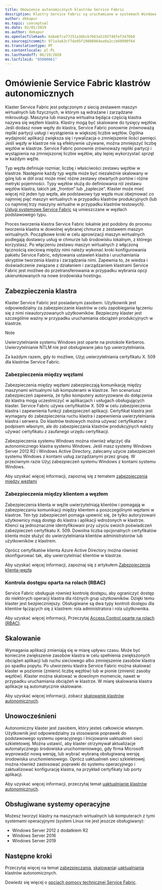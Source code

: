 ```yaml
---
title: Omówienie autonomicznych klastrów Service Fabric
description: Klastry Service Fabric są uruchamiane w systemach Windows Server i Linux, co oznacza, że będzie można wdrażać i hostować aplikacje Service Fabric wszędzie tam, gdzie będzie można uruchamiać system Windows Server lub Linux.
author: dkkapur
ms.topic: conceptual
ms.date: 02/01/2019
ms.author: dekapur
ms.openlocfilehash: 6abe6fca77251a16bcb7663a5192f46fef3476b0
ms.sourcegitcommit: 971a3a63cf7da95f19808964ea9a2ccb60990f64
ms.translationtype: MT
ms.contentlocale: pl-PL
ms.lasthandoff: 06/19/2020
ms.locfileid: "85080661"
---
```

# <a name="overview-of-service-fabric-standalone-clusters"></a>Omówienie Service Fabric klastrów autonomicznych

Klaster Service Fabric jest połączonym z siecią zestawem maszyn wirtualnych lub fizycznych, w którym są wdrażane i zarządzane mikrousługi. Maszyna lub maszyna wirtualna będąca częścią klastra nazywa się węzłem klastra. Klastry mogą być skalowane do tysięcy węzłów. Jeśli dodasz nowe węzły do klastra, Service Fabric ponownie zrównoważą repliki partycji usługi i wystąpienia w większej liczbie węzłów. Ogólna wydajność aplikacji zwiększa się i rywalizacja o zmniejszenie ilości pamięci. Jeśli węzły w klastrze nie są efektywnie używane, można zmniejszyć liczbę węzłów w klastrze. Service Fabric ponownie zrównoważy repliki partycji i wystąpienia na zmniejszonej liczbie węzłów, aby lepiej wykorzystać sprzęt w każdym węźle.

Typ węzła definiuje rozmiar, liczbę i właściwości zestawu węzłów w klastrze. Następnie każdy typ węzła może być niezależnie skalowany w górę lub w dół oraz może mieć różne zestawy otwartych portów i różne metryki pojemności. Typy węzłów służą do definiowania ról zestawu węzłów klastra, takich jak „fronton” lub „zaplecze”. Klaster może mieć więcej niż jeden typ węzła, ale podstawowy typ węzła musi obejmować co najmniej pięć maszyn wirtualnych w przypadku klastrów produkcyjnych (lub co najmniej trzy maszyny wirtualne w przypadku klastrów testowych). [Usługi systemowe Service Fabric](service-fabric-technical-overview.md#system-services) są umieszczane w węzłach podstawowego typu.

Proces tworzenia klastra Service Fabric lokalnie jest podobny do procesu tworzenia klastra w dowolnej wybranej chmurze z zestawem maszyn wirtualnych. Początkowe kroki w celu aprowizacji maszyn wirtualnych podlegają dostawcy usług w chmurze lub środowisku lokalnym, z którego korzystasz. Po włączeniu zestawu maszyn wirtualnych z włączoną łącznością sieciową między nimi należy wykonać kroki konfigurowania pakietu Service Fabric, edytowania ustawień klastra i uruchamiania skryptów tworzenia klastra i zarządzania nimi. Zapewnia to, że wiedza i doświadczenie związane z działaniem i zarządzaniem klastrami Service Fabric jest możliwe do przetransferowania w przypadku wybrania opcji ukierunkowanych na nowe środowiska hostingu.

## <a name="cluster-security"></a>Zabezpieczenia klastra

Klaster Service Fabric jest posiadanym zasobem.  Użytkownik jest odpowiedzialny za zabezpieczanie klastrów w celu zapobiegania łączeniu się z nimi nieautoryzowanych użytkowników. Bezpieczny klaster jest szczególnie ważny w przypadku uruchamiania obciążeń produkcyjnych w klastrze.

> [!NOTE]
> Uwierzytelnianie systemu Windows jest oparte na protokole Kerberos. Uwierzytelnianie NTLM nie jest obsługiwane jako typ uwierzytelniania.
>
> Za każdym razem, gdy to możliwe, Użyj uwierzytelniania certyfikatu X. 509 dla klastrów Service Fabric.

### <a name="node-to-node-security"></a>Zabezpieczenia między węzłami

Zabezpieczenia między węzłami zabezpieczają komunikację między maszynami wirtualnymi lub komputerami w klastrze. Ten scenariusz zabezpieczeń zapewnia, że tylko komputery autoryzowane do dołączenia do klastra mogą uczestniczyć w aplikacjach i usługach obsługujących klaster. Service Fabric używa certyfikatów X. 509 w celu zabezpieczenia klastra i zapewnienia funkcji zabezpieczeń aplikacji.  Certyfikat klastra jest wymagany do zabezpieczenia ruchu klastra i zapewnienia uwierzytelniania klastra i serwera.  Do klastrów testowych można używać certyfikatów z podpisem własnym, ale do zabezpieczania klastrów produkcyjnych należy używać certyfikatu z zaufanego urzędu certyfikacji.

Zabezpieczenia systemu Windows można również włączyć dla autonomicznego klastra systemu Windows. Jeśli masz systemy Windows Server 2012 R2 i Windows Active Directory, zalecamy użycie zabezpieczeń systemu Windows z kontami usług zarządzanymi przez grupę. W przeciwnym razie Użyj zabezpieczeń systemu Windows z kontami systemu Windows.

Aby uzyskać więcej informacji, zapoznaj się z tematem [zabezpieczenia między węzłami](service-fabric-cluster-security.md#node-to-node-security)

### <a name="client-to-node-security"></a>Zabezpieczenia między klientem a węzłem

Zabezpieczenia klienta w węźle uwierzytelniają klientów i pomagają w zabezpieczaniu komunikacji między klientem a poszczególnymi węzłami w klastrze. Ten typ zabezpieczeń pomaga upewnić się, że tylko autoryzowani użytkownicy mają dostęp do klastra i aplikacji wdrożonych w klastrze. Klienci są jednoznacznie identyfikowani przy użyciu swoich poświadczeń zabezpieczeń certyfikatu X. 509. Dowolna liczba opcjonalnych certyfikatów klienta może służyć do uwierzytelniania klientów administratorów lub użytkowników z klastrem.

Oprócz certyfikatów klienta Azure Active Directory można również skonfigurować tak, aby uwierzytelniać klientów w klastrze.

Aby uzyskać więcej informacji, zapoznaj się z artykułem [Zabezpieczenia klienta-węzła](service-fabric-cluster-security.md#client-to-node-security)

### <a name="role-based-access-control-rbac"></a>Kontrola dostępu oparta na rolach (RBAC)
Service Fabric obsługuje również kontrolę dostępu, aby ograniczyć dostęp do niektórych operacji klastra dla różnych grup użytkowników. Dzięki temu klaster jest bezpieczniejszy. Obsługiwane są dwa typy kontroli dostępu dla klientów łączących się z klastrem: rola administratora i rola użytkownika.  

Aby uzyskać więcej informacji, Przeczytaj [Access Control oparte na rolach (RBAC)](service-fabric-cluster-security.md#role-based-access-control-rbac).

## <a name="scaling"></a>Skalowanie

Wymagania aplikacji zmieniają się w miarę upływu czasu. Może być konieczne zwiększenie zasobów klastra w celu spełnienia zwiększonych obciążeń aplikacji lub ruchu sieciowego albo zmniejszenie zasobów klastra po spadku popytu. Po utworzeniu klastra Service Fabric można skalować klaster w poziomie (zmienić liczbę węzłów) lub w pionie (zmienić zasoby węzłów). Klaster można skalować w dowolnym momencie, nawet w przypadku uruchamiania obciążeń w klastrze. W miarę skalowania klastra aplikacje są automatycznie skalowane.

Aby uzyskać więcej informacji, zobacz [skalowanie klastrów autonomicznych](service-fabric-cluster-scaling-standalone.md).

## <a name="upgrading"></a>Unowocześnieni

Autonomiczny klaster jest zasobem, który jesteś całkowicie własnym. Użytkownik jest odpowiedzialny za stosowanie poprawek do podstawowego systemu operacyjnego i Inicjowanie uaktualnień sieci szkieletowej. Można ustawić, aby klaster otrzymywał aktualizacje automatycznego środowiska uruchomieniowego, gdy firma Microsoft wyprowadzi nową wersję, lub wybrać wybraną obsługiwaną wersję środowiska uruchomieniowego. Oprócz uaktualnień sieci szkieletowej można również zastosować poprawki do systemu operacyjnego i zaktualizować konfigurację klastra, na przykład certyfikaty lub porty aplikacji. 

Aby uzyskać więcej informacji, przeczytaj temat [uaktualnianie klastrów autonomicznych](service-fabric-cluster-upgrade-standalone.md).

## <a name="supported-operating-systems"></a>Obsługiwane systemy operacyjne

Możesz tworzyć klastry na maszynach wirtualnych lub komputerach z tymi systemami operacyjnymi (system Linux nie jest jeszcze obsługiwany):

* Windows Server 2012 z dodatkiem R2
* Windows Server 2016 
* Windows Server 2019

## <a name="next-steps"></a>Następne kroki

Przeczytaj więcej na temat [zabezpieczania](service-fabric-cluster-security.md), [skalowania](service-fabric-cluster-scaling-standalone.md)i [uaktualniania](service-fabric-cluster-upgrade-standalone.md) klastrów autonomicznych.

Dowiedz się więcej o [opcjach pomocy technicznej Service Fabric](service-fabric-support.md).
